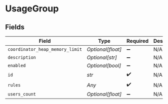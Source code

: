 # UsageGroup


## Fields

| Field                           | Type                            | Required                        | Description                     |
| ------------------------------- | ------------------------------- | ------------------------------- | ------------------------------- |
| `coordinator_heap_memory_limit` | *Optional[float]*               | :heavy_minus_sign:              | N/A                             |
| `description`                   | *Optional[str]*                 | :heavy_minus_sign:              | N/A                             |
| `enabled`                       | *Optional[bool]*                | :heavy_minus_sign:              | N/A                             |
| `id`                            | *str*                           | :heavy_check_mark:              | N/A                             |
| `rules`                         | *Any*                           | :heavy_check_mark:              | N/A                             |
| `users_count`                   | *Optional[float]*               | :heavy_minus_sign:              | N/A                             |